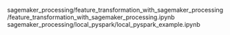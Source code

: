 sagemaker_processing/feature_transformation_with_sagemaker_processing/feature_transformation_with_sagemaker_processing.ipynb
sagemaker_processing/local_pyspark/local_pyspark_example.ipynb

